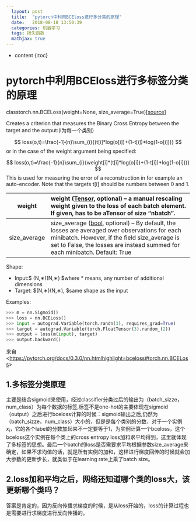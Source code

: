 ```yaml
---
  layout: post
  title:  "pytorch中利用BCEloss进行多分类的原理"
  date:   2018-08-18 13:50:39
  categories: 机器学习
  tags: 损失函数
  mathjax: true
---
```


* content
{:toc}
# pytorch中利用BCEloss进行多标签分类的原理

classtorch.nn.BCELoss(weight=None, size_average=True)[[source\]](https://pytorch.org/docs/0.3.0/_modules/torch/nn/modules/loss.html#BCELoss)

Creates a criterion that measures the  Binary Cross Entropy between the target and the output:(i为每一个类别)

$$
loss(o,t)=\frac{-1}{n}\sum_{i}{(t[i]*log(o[i])+(1-t[i])*log(1-o[i]))}
$$
or in the case of the weight argument being  specified:

$$
loss(o,t)=\frac{-1}{n}\sum_{i}{weight[i]*(t[i]*log(o[i])+(1-t[i])*log(1-o[i]))}
$$
This is used for measuring the error of a  reconstruction in for example an auto-encoder. Note that the targets t[i] should  be numbers between 0 and 1.

| weight       | weight ([Tensor](https://pytorch.org/docs/0.3.0/tensors.html#torch.Tensor), optional) – a manual rescaling weight given to the loss of each batch element. If given, has to be aTensor of size “nbatch”. |
| ------------ | :----------------------------------------------------------- |
| size_average | size_average ([bool](https://docs.python.org/2/library/functions.html#bool), optional) – By default, the losses          are averaged over observations for each minibatch. However, if the field size_average is set to False, the losses are instead summed for each minibatch. Default: True |

Shape:

- Input:$ (N,∗)(N,∗) $where * means, any number of       additional dimensions
- Target: $(N,∗)(N,∗), $same shape as the input

Examples:

```python
>>> m = nn.Sigmoid()
>>> loss = nn.BCELoss()
>>> input = autograd.Variable(torch.randn(3), requires_grad=True)
>>> target = autograd.Variable(torch.FloatTensor(3).random_(2))
>>> output = loss(m(input), target)
>>> output.backward()

```

来自 <<https://pytorch.org/docs/0.3.0/nn.htmlhighlight=bceloss#torch.nn.BCELoss>>



## 1.多标签分类原理

主要是结合sigmoid来使用，经过classifier分类过后的输出为（batch_sizze，num_class）为每个数据的标签,标签不是one-hot的主要体现在sigmoid（output）之后进行bceloss计算的时候：sigmoid输出之后,仍然为（batch_sizze，num_class）大小的，但是是每个类别的分数，对于一个实例$x_i$，它的各个label的分数加起来不一定要等于1，为实例计算一个bceloss，这个bceloss这个实例在每个类上的cross entropy loss加和求平均得到，这里就体现了多标签的思想。最后一个batch的loss是否需要求平均根据参数size_average来确定，如果不求均值的话，就是所有实例的加和，这样进行梯度回传的时候就会加大参数的更新步长，就类似于在learning rate上乘了batch size。



## 2.loss加和平均之后，网络还知道哪个类的loss大，该更新哪个类吗？

答案是肯定的，因为反向传播求梯度的时候，是从loss开始的，loss的计算过程也是需要进行求梯度进行反向传播的。

 